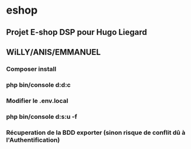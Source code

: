 # eshop

## Projet E-shop DSP pour Hugo Liegard
## WiLLY/ANIS/EMMANUEL

### Composer install
### php bin/console d:d:c

### Modifier le .env.local

### php bin/console d:s:u -f

### Récuperation de la BDD exporter (sinon risque de conflit dû à l'Authentification)
